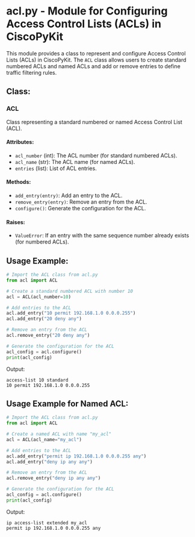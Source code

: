# acl.py - Module for Configuring Access Control Lists (ACLs) in CiscoPyKit

This module provides a class to represent and configure Access Control Lists (ACLs) in CiscoPyKit. The `ACL` class allows users to create standard numbered ACLs and named ACLs and add or remove entries to define traffic filtering rules.

## Class:

### ACL

Class representing a standard numbered or named Access Control List (ACL).

#### Attributes:

- `acl_number` (int): The ACL number (for standard numbered ACLs).
- `acl_name` (str): The ACL name (for named ACLs).
- `entries` (list): List of ACL entries.

#### Methods:

- `add_entry(entry)`: Add an entry to the ACL.
- `remove_entry(entry)`: Remove an entry from the ACL.
- `configure()`: Generate the configuration for the ACL.

#### Raises:

- `ValueError`: If an entry with the same sequence number already exists (for numbered ACLs).

## Usage Example:

```python
# Import the ACL class from acl.py
from acl import ACL

# Create a standard numbered ACL with number 10
acl = ACL(acl_number=10)

# Add entries to the ACL
acl.add_entry("10 permit 192.168.1.0 0.0.0.255")
acl.add_entry("20 deny any")

# Remove an entry from the ACL
acl.remove_entry("20 deny any")

# Generate the configuration for the ACL
acl_config = acl.configure()
print(acl_config)
```

Output:

```
access-list 10 standard
10 permit 192.168.1.0 0.0.0.255
```

## Usage Example for Named ACL:

```python
# Import the ACL class from acl.py
from acl import ACL

# Create a named ACL with name "my_acl"
acl = ACL(acl_name="my_acl")

# Add entries to the ACL
acl.add_entry("permit ip 192.168.1.0 0.0.0.255 any")
acl.add_entry("deny ip any any")

# Remove an entry from the ACL
acl.remove_entry("deny ip any any")

# Generate the configuration for the ACL
acl_config = acl.configure()
print(acl_config)
```

Output:

```
ip access-list extended my_acl
permit ip 192.168.1.0 0.0.0.255 any
```
